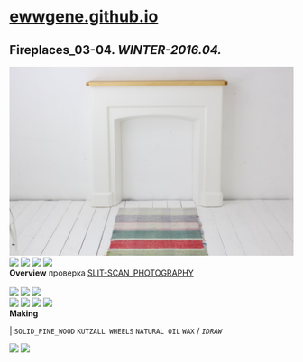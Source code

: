 
# [ewwgene.github.io](https://ewwgene.github.io/)
## Fireplaces_03-04. _WINTER-2016.04._
![Fireplaces_03-04](/100.jpg)<a href="https://ewwgene.github.io/Fireplaces_03-04/105.jpg"><img src="https://ewwgene.github.io/Fireplaces_03-04/105.jpg" height="66"></a> <a href="https://ewwgene.github.io/Fireplaces_03-04/111.jpg"><img src="https://ewwgene.github.io/Fireplaces_03-04/111.jpg" height="66"></a> <a href="https://ewwgene.github.io/Fireplaces_03-04/112.jpg"><img src="https://ewwgene.github.io/Fireplaces_03-04/112.jpg" height="66"></a> <a href="https://ewwgene.github.io/Fireplaces_03-04/113.jpg"><img src="https://ewwgene.github.io/Fireplaces_03-04/113.jpg" height="66"></a> 
<br>
**Overview**
 проверка [SLIT-SCAN_PHOTOGRAPHY](https://en.wikipedia.org/wiki/Slit-scan_photography)
<br><br>
<a href="https://ewwgene.github.io/Fireplaces_03-04/Making/201.jpg"><img src="https://ewwgene.github.io/Fireplaces_03-04/Making/201.jpg" height="66"></a> <a href="https://ewwgene.github.io/Fireplaces_03-04/Making/202.jpg"><img src="https://ewwgene.github.io/Fireplaces_03-04/Making/202.jpg" height="66"></a> <a href="https://ewwgene.github.io/Fireplaces_03-04/Making/203.jpg"><img src="https://ewwgene.github.io/Fireplaces_03-04/Making/203.jpg" height="66"></a> <br><a href="https://ewwgene.github.io/Fireplaces_03-04/Making/311.jpg"><img src="https://ewwgene.github.io/Fireplaces_03-04/Making/311.jpg" height="66"></a> <a href="https://ewwgene.github.io/Fireplaces_03-04/Making/312.jpg"><img src="https://ewwgene.github.io/Fireplaces_03-04/Making/312.jpg" height="66"></a> <a href="https://ewwgene.github.io/Fireplaces_03-04/Making/313.jpg"><img src="https://ewwgene.github.io/Fireplaces_03-04/Making/313.jpg" height="66"></a> <a href="https://ewwgene.github.io/Fireplaces_03-04/Making/314.jpg"><img src="https://ewwgene.github.io/Fireplaces_03-04/Making/314.jpg" height="66"></a> <br>
**Making**

|
`SOLID_PINE_WOOD` `KUTZALL WHEELS` `NATURAL OIL` `WAX` 
/
_`IDRAW`_ 
<br>

<a href="https://ewwgene.github.io/Fireplaces_03-04/300.jpg"><img src="https://ewwgene.github.io/Fireplaces_03-04/300.jpg" height="66"></a> <a href="https://ewwgene.github.io/Fireplaces_03-04/316.jpg"><img src="https://ewwgene.github.io/Fireplaces_03-04/316.jpg" height="66"></a> 
<br>

